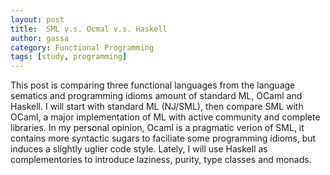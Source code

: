 ```yaml
---
layout: post
title:  SML v.s. Ocmal v.s. Haskell
author: gassa
category: Functional Programming
tags: [study, programming]
---
```


This post is comparing three functional languages from the language sematics
and programming idioms amount of standard ML, OCaml and Haskell. I will start
with standard ML (NJ/SML), then compare SML with OCaml, a major implementation
of ML with active community and complete libraries. In my personal opinion,
Ocaml is a pragmatic verion of SML, it contains more syntactic sugars to
faciliate some programming idioms, but induces a slightly uglier code style.
Lately, I will use Haskell as complementories to introduce laziness, purity,
type classes and monads.




